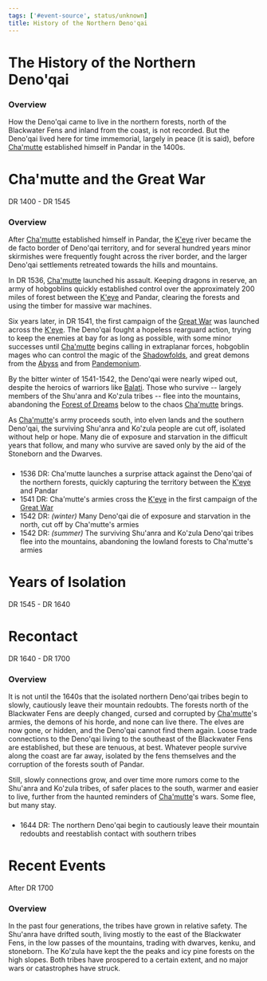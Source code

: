 ```yaml
---
tags: ['#event-source', status/unknown]
title: History of the Northern Deno'qai
---
```

# The History of the Northern Deno'qai


### Overview
How the Deno'qai came to live in the northern forests, north of the Blackwater Fens and inland from the coast, is not recorded. But the Deno'qai lived here for time immemorial, largely in peace (it is said), before [Cha'mutte](<../people/extraplanar-powers/cha-mutte.md>) established himself in Pandar in the 1400s. 

# Cha'mutte and the Great War
DR 1400 - DR 1545

### Overview
After [Cha'mutte](<../people/extraplanar-powers/cha-mutte.md>) established himself in Pandar, the [K'eye](<../gazetteer/far-north/k-eye.md>) river became the de facto border of Deno'qai territory, and for several hundred years minor skirmishes were frequently fought across the river border, and the larger Deno'qai settlements retreated towards the hills and mountains. 

In DR 1536, [Cha'mutte](<../people/extraplanar-powers/cha-mutte.md>) launched his assault. Keeping dragons in reserve, an army of hobgoblins quickly established control over the approximately 200 miles of forest between the [K'eye](<../gazetteer/far-north/k-eye.md>) and Pandar, clearing the forests and using the timber for massive war machines.

Six years later, in DR 1541, the first campaign of the [Great War](<../events/1500s/great-war.md>) was launched across the [K'eye](<../gazetteer/far-north/k-eye.md>). The Deno'qai fought a hopeless rearguard action, trying to keep the enemies at bay for as long as possible, with some minor successes until [Cha'mutte](<../people/extraplanar-powers/cha-mutte.md>) begins calling in extraplanar forces, hobgoblin mages who can control the magic of the [Shadowfolds](<../cosmology/multiverse/echo-realms/shadowfolds/shadowfolds.md>), and great demons from the [Abyss](<../cosmology/multiverse/spiritual-realms/other-realms/abyss.md>) and from [Pandemonium](<../cosmology/multiverse/spiritual-realms/other-realms/pandemonium.md>).

By the bitter winter of 1541-1542, the Deno'qai were nearly wiped out, despite the heroics of warriors like [Balati](<../people/historical-figures/balati.md>). Those who survive -- largely members of the Shu'anra and Ko'zula tribes -- flee into the mountains, abandoning the [Forest of Dreams](<../gazetteer/chasa-nahadi-watershed/forest-of-dreams.md>) below to the chaos [Cha'mutte](<../people/extraplanar-powers/cha-mutte.md>) brings.

As [Cha'mutte](<../people/extraplanar-powers/cha-mutte.md>)'s army proceeds south, into elven lands and the southern Deno'qai, the surviving Shu'anra and Ko'zula people are cut off, isolated without help or hope. Many die of exposure and starvation in the difficult years that follow, and many who survive are saved only by the aid of the Stoneborn and the Dwarves.

###
- 1536 DR: Cha'mutte launches a surprise attack against the Deno'qai of the northern forests, quickly capturing the territory between the [K'eye](<../gazetteer/far-north/k-eye.md>) and Pandar
- 1541 DR: Cha'mutte's armies cross the [K'eye](<../gazetteer/far-north/k-eye.md>) in the first campaign of the [Great War](<../events/1500s/great-war.md>)
- 1542 DR: *(winter)* Many Deno'qai die of exposure and starvation in the north, cut off by Cha'mutte's armies
- 1542 DR: *(summer)* The surviving Shu'anra and Ko'zula Deno'qai tribes flee into the mountains, abandoning the lowland forests to Cha'mutte's armies
# Years of Isolation
DR 1545 - DR 1640

# Recontact
DR 1640 - DR 1700
### Overview
It is not until the 1640s that the isolated northern Deno'qai tribes begin to slowly, cautiously leave their mountain redoubts. The forests north of the Blackwater Fens are deeply changed, cursed and corrupted by [Cha'mutte](<../people/extraplanar-powers/cha-mutte.md>)'s armies, the demons of his horde, and none can live there. The elves are now gone, or hidden, and the Deno'qai cannot find them again. Loose trade connections to the Deno'qai living to the southeast of the Blackwater Fens are established, but these are tenuous, at best. Whatever people survive along the coast are far away, isolated by the fens themselves and the corruption of the forests south of Pandar.

Still, slowly connections grow, and over time more rumors come to the Shu'anra and Ko'zula tribes, of safer places to the south, warmer and easier to live, further from the haunted reminders of [Cha'mutte](<../people/extraplanar-powers/cha-mutte.md>)'s wars. Some flee, but many stay.

###
- 1644 DR: The northern Deno'qai begin to cautiously leave their mountain redoubts and reestablish contact with southern tribes

# Recent Events
After DR 1700
### Overview
In the past four generations, the tribes have grown in relative safety. The Shu'anra have drifted south, living mostly to the east of the Blackwater Fens, in the low passes of the mountains, trading with dwarves, kenku, and stoneborn. The Ko'zula have kept the the peaks and icy pine forests on the high slopes. Both tribes have prospered to a certain extent, and no major wars or catastrophes have struck.